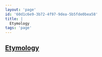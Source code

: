 ```yaml
---
layout: 'page'
id: '60d1c6e9-3b72-4f97-9dea-5b5fde0bea58'
title: |
  Etymology
tags: 'page'
---
```


<h2 class="text-3xl font-semibold mb-4"><a class="rounded-sm focus:outline-none focus:ring-2 focus:ring-offset-2 dark:focus:ring-offset-gray-900 dark:focus:ring-pink-400 focus:ring-pink-700" href="/pages/etymology">Etymology</a></h2>

<div class="space-y-3">

</div>


